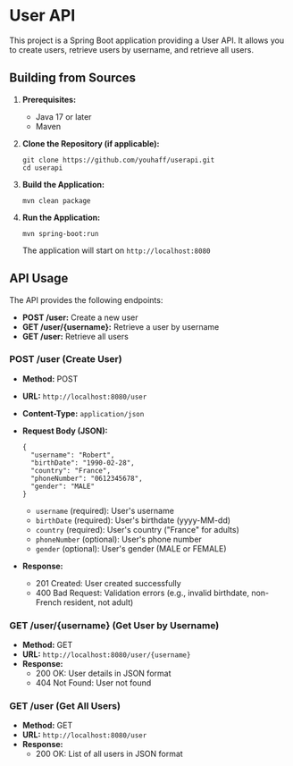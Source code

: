 # User API

This project is a Spring Boot application providing a User API. It allows you to create users, retrieve users by username, and retrieve all users.

## Building from Sources

1.  **Prerequisites:**
    * Java 17 or later
    * Maven


2.  **Clone the Repository (if applicable):**

    ```
    git clone https://github.com/youhaff/userapi.git
    cd userapi
    ```

3.  **Build the Application:**

    ```
    mvn clean package
    ```


4.  **Run the Application:**

    ```
    mvn spring-boot:run
    ```

    The application will start on `http://localhost:8080`

## API Usage

The API provides the following endpoints:

* **POST /user:** Create a new user
* **GET /user/{username}:** Retrieve a user by username
* **GET /user:** Retrieve all users

### POST /user (Create User)

* **Method:** POST
* **URL:** `http://localhost:8080/user`
* **Content-Type:** `application/json`
* **Request Body (JSON):**

    ```
    {
      "username": "Robert",
      "birthDate": "1990-02-28",
      "country": "France",
      "phoneNumber": "0612345678",
      "gender": "MALE"
    }
    ```

    * `username` (required): User's username
    * `birthDate` (required): User's birthdate (yyyy-MM-dd)
    * `country` (required): User's country ("France" for adults)
    * `phoneNumber` (optional): User's phone number
    * `gender` (optional): User's gender (MALE or FEMALE)

* **Response:**
    * 201 Created: User created successfully
    * 400 Bad Request: Validation errors (e.g., invalid birthdate, non-French resident, not adult)

### GET /user/{username} (Get User by Username)

* **Method:** GET
* **URL:** `http://localhost:8080/user/{username}`
* **Response:**
    * 200 OK: User details in JSON format
    * 404 Not Found: User not found

### GET /user (Get All Users)

* **Method:** GET
* **URL:** `http://localhost:8080/user`
* **Response:**
    * 200 OK: List of all users in JSON format

